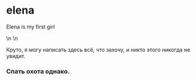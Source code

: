 # elena
Elena is my first girl

\n
\n


Круто, я могу написать здесь всё, что захочу, и никто этого никогда не увидит.
### Спать охота однако.

